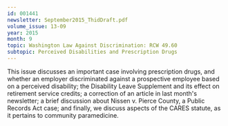 ```yaml
---
id: 001441
newsletter: September2015_ThidDraft.pdf
volume_issue: 13-09
year: 2015
month: 9
topic: Washington Law Against Discrimination: RCW 49.60
subtopic: Perceived Disabilities and Prescription Drugs
---
```


This issue discusses an important case involving prescription drugs, and whether an employer discriminated against a prospective employee based on a perceived disability; the Disability Leave Supplement and its effect on retirement service credits; a correction of an article in last month's newsletter; a brief discussion about Nissen v. Pierce County, a Public Records Act case; and finally, we discuss aspects of the CARES statute, as it pertains to community paramedicine.